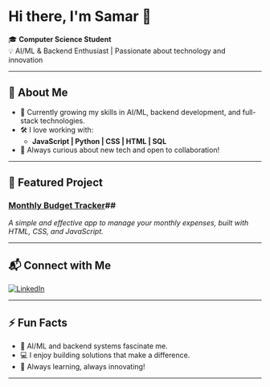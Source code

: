 # Hi there, I'm Samar 👋

🎓 **Computer Science Student**  
💡 AI/ML & Backend Enthusiast | Passionate about technology and innovation

---

## 🚀 About Me

- 🌱 Currently growing my skills in AI/ML, backend development, and full-stack technologies.
- 🛠️ I love working with:
  - **JavaScript | Python | CSS | HTML | SQL**
- 🌟 Always curious about new tech and open to collaboration!

---

## 📌 Featured Project

### [Monthly Budget Tracker](https://github.com/Samar-111/Monthly-budget-tracker)##
_A simple and effective app to manage your monthly expenses, built with HTML, CSS, and JavaScript._

---

## 📬 Connect with Me

[![LinkedIn](https://img.shields.io/badge/LinkedIn-blue?style=flat&logo=linkedin)](https://www.linkedin.com/in/samar-anand-a87642287/)

---

## ⚡ Fun Facts

- 🤖 AI/ML and backend systems fascinate me.
- 💻 I enjoy building solutions that make a difference.
- 🚀 Always learning, always innovating!

---

<!--
**Samar-111/Samar-111** is a ✨ special ✨ repository because its `README.md` (this file) appears on your GitHub profile.
-->
